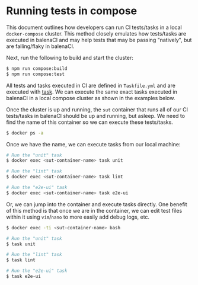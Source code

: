 # Running tests in compose

This document outlines how developers can run CI tests/tasks in a local `docker-compose` cluster.
This method closely emulates how tests/tasks are executed in balenaCI and may help tests that may be passing "natively", but are failing/flaky in balenaCI.

Next, run the following to build and start the cluster:
```sh
$ npm run compose:build
$ npm run compose:test
```

All tests and tasks executed in CI are defined in `Taskfile.yml` and are executed with [task](https://github.com/go-task/task).
We can execute the same exact tasks executed in balenaCI in a local compose cluster as shown in the examples below.

Once the cluster is up and running, the `sut` container that runs all of our CI tests/tasks in balenaCI should be up and running, but asleep.
We need to find the name of this container so we can execute these tests/tasks.
```sh
$ docker ps -a
```

Once we have the name, we can execute tasks from our local machine:
```sh
# Run the "unit" task
$ docker exec <sut-container-name> task unit

# Run the "lint" task
$ docker exec <sut-container-name> task lint

# Run the "e2e-ui" task
$ docker exec <sut-container-name> task e2e-ui
```

Or, we can jump into the container and execute tasks directly.
One benefit of this method is that once we are in the container, we can edit test files within it using `vim`/`nano` to more easily add debug logs, etc.
```sh
$ docker exec -ti <sut-container-name> bash

# Run the "unit" task
$ task unit

# Run the "lint" task
$ task lint

# Run the "e2e-ui" task
$ task e2e-ui
```
